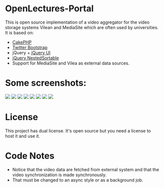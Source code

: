# OpenLectures-Portal

This is open source implementation of a video aggregator for the video storage systems Vilean and MediaSite which are often used by universities.
It is based on:

* [CakePHP](http://cakephp.org/)
* [Twitter Bootstrap](http://twitter.github.com/bootstrap/)
* jQuery + [jQuery UI](http://jqueryui.com/)
* [jQuery NestedSortable](https://github.com/mjsarfatti/nestedSortable)
* Support for MediaSite and Vilea as external data sources.

# Some screenshots:

![](https://raw.github.com/srad/open-electure-portal/master/resources/screenshots/1.png)
![](https://raw.github.com/srad/open-electure-portal/master/resources/screenshots/2.png)
![](https://raw.github.com/srad/open-electure-portal/master/resources/screenshots/3.png)
![](https://raw.github.com/srad/open-electure-portal/master/resources/screenshots/4.png)
![](https://raw.github.com/srad/open-electure-portal/master/resources/screenshots/5.png)
![](https://raw.github.com/srad/open-electure-portal/master/resources/screenshots/6.png)
![](https://raw.github.com/srad/open-electure-portal/master/resources/screenshots/7.png)
![](https://raw.github.com/srad/open-electure-portal/master/resources/screenshots/8.png)

# License

This project has dual license. It's open source but you need a license to host it and use it.

# Code Notes

* Notice that the video data are fetched from external system and that the video synchronization is made synchronously.
* That must be changed to an async style or as a background job.
